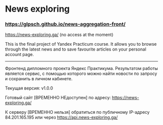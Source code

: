 # News exploring
### https://glpsch.github.io/news-aggregation-front/
https://news-exploring.ga/ (no access at the moment)

This is the final project of Yandex Practicum course.
It allows you to browse through the latest news and to save favourite articles on your personal account page.


_________________________________________________________________________________

Фронтенд дипломного проекта Яндекс Практикума.
Результатом работы является сервис, с помощью которого можно найти новости по запросу и сохранить в личном кабинете.

Текущая версия: v1.0.0

Готовый сайт [ВРЕМЕННО НЕдоступен] по адресу: https://news-exploring.ga/ 

К серверу [ВРЕМЕННО нельзя] обратиться по публичному IP-адресу 84.201.165.195 или через https://api.news-exploring.ga/

